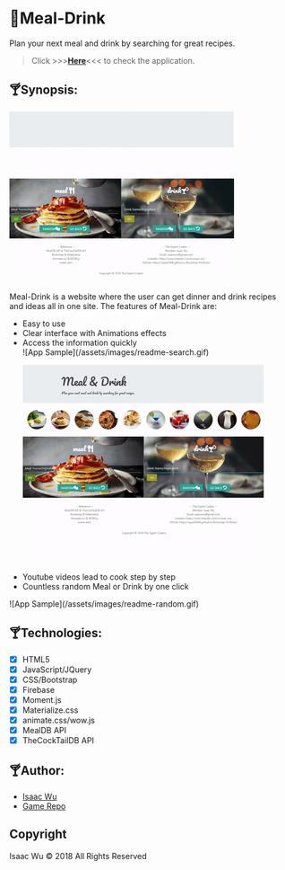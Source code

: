 # :tropical_drink:Meal-Drink
Plan your next meal and drink by searching for great recipes. 
> Click  >>>**[Here](https://squall2046.github.io/Meal-Drink/)**<<<  to check the application.


## :cocktail:Synopsis:
![App Sample](/assets/images/readme-home.gif)

Meal-Drink is a website where the user can get dinner and drink recipes and ideas all in one site. The features of Meal-Drink are: <ul>
<li>Easy to use</li>
<li>Clear interface with Animations effects</li>
<li>Access the information quickly</li>
![App Sample](/assets/images/readme-search.gif)
  
![App Sample](/assets/images/readme-search2.gif)

<li>Youtube videos lead to cook step by step</li>
<li>Countless random Meal or Drink by one click</li>
</ul>
![App Sample](/assets/images/readme-random.gif)


## :cocktail:Technologies:
- [x] HTML5
- [x] JavaScript/JQuery
- [x] CSS/Bootstrap
- [x] Firebase
- [x] Moment.js
- [x] Materialize.css
- [x] animate.css/wow.js
- [x] MealDB API
- [x] TheCockTailDB API

## :cocktail:Author:
* [Isaac Wu](https://github.com/squall2046)
* [Game Repo](https://github.com/squall2046/Meal-Drink)

## Copyright
Isaac Wu © 2018 All Rights Reserved

